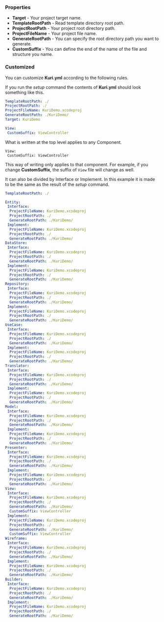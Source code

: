 ### Properties
- **Target** - Your project target name.
- **TemplateRootPath** - Read template directory root path.
- **ProjectRootPath** - Your project root directory path.
- **ProjectFileName** - Your project file name.
- **GenerateRootPath**  - You can specify the root directory path you want to generate.
- **CustomSuffix** - You can define the end of the name of the file and structure you name.

### Customized
You can customize **Kuri.yml** according to the following rules.

If you run the *setup* command the contents of **Kuri.yml** should look something like this.

```yaml
TemplateRootPath: ./
ProjectRootPath: ./
ProjectFileName: KuriDemo.xcodeproj
GenerateRootPath: ./KuriDemo/
Target: KuriDemo

View:
 CustomSuffix: ViewController
```

What is written at the top level applies to any Component.

```
View:
 CustomSuffix: ViewController
```
This way of writing only applies to that component.
For example, if you change **CustomSuffix**, the suffix of `View` file will change as well.

It can also be divided by Interface or Implement.
In this example it is made to be the same as the result of the *setup* command.

```yaml
TemplateRootPath: ./

Entity:
 Interface:
  ProjectFileName: KuriDemo.xcodeproj
  ProjectRootPath: ./
  GenerateRootPath: ./KuriDemo/
 Implement:
  ProjectFileName: KuriDemo.xcodeproj
  ProjectRootPath: ./
  GenerateRootPath: ./KuriDemo/
DataStore:
 Interface:
  ProjectFileName: KuriDemo.xcodeproj
  ProjectRootPath: ./
  GenerateRootPath: ./KuriDemo/
 Implement:
  ProjectFileName: KuriDemo.xcodeproj
  ProjectRootPath: ./
  GenerateRootPath: ./KuriDemo/
Repository:
 Interface:
  ProjectFileName: KuriDemo.xcodeproj
  ProjectRootPath: ./
  GenerateRootPath: ./KuriDemo/
 Implement:
  ProjectFileName: KuriDemo.xcodeproj
  ProjectRootPath: ./
  GenerateRootPath: ./KuriDemo/
UseCase:
 Interface:
  ProjectFileName: KuriDemo.xcodeproj
  ProjectRootPath: ./
  GenerateRootPath: ./KuriDemo/
 Implement:
  ProjectFileName: KuriDemo.xcodeproj
  ProjectRootPath: ./
  GenerateRootPath: ./KuriDemo/
Translator:
 Interface:
  ProjectFileName: KuriDemo.xcodeproj
  ProjectRootPath: ./
  GenerateRootPath: ./KuriDemo/
 Implement:
  ProjectFileName: KuriDemo.xcodeproj
  ProjectRootPath: ./
  GenerateRootPath: ./KuriDemo/
Model:
 Interface:
  ProjectFileName: KuriDemo.xcodeproj
  ProjectRootPath: ./
  GenerateRootPath: ./KuriDemo/
 Implement:
  ProjectFileName: KuriDemo.xcodeproj
  ProjectRootPath: ./
  GenerateRootPath: ./KuriDemo/
Presenter:
 Interface:
  ProjectFileName: KuriDemo.xcodeproj
  ProjectRootPath: ./
  GenerateRootPath: ./KuriDemo/
 Implement:
  ProjectFileName: KuriDemo.xcodeproj
  ProjectRootPath: ./
  GenerateRootPath: ./KuriDemo/
View:
 Interface:
  ProjectFileName: KuriDemo.xcodeproj
  ProjectRootPath: ./
  GenerateRootPath: ./KuriDemo/
  CustomSuffix: ViewController
 Implement:
  ProjectFileName: KuriDemo.xcodeproj
  ProjectRootPath: ./
  GenerateRootPath: ./KuriDemo/
  CustomSuffix: ViewController
Wireframe:
 Interface:
  ProjectFileName: KuriDemo.xcodeproj
  ProjectRootPath: ./
  GenerateRootPath: ./KuriDemo/
 Implement:
  ProjectFileName: KuriDemo.xcodeproj
  ProjectRootPath: ./
  GenerateRootPath: ./KuriDemo/
Builder:
 Interface:
  ProjectFileName: KuriDemo.xcodeproj
  ProjectRootPath: ./
  GenerateRootPath: ./KuriDemo/
 Implement:
  ProjectFileName: KuriDemo.xcodeproj
  ProjectRootPath: ./
  GenerateRootPath: ./KuriDemo/
```
